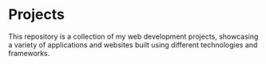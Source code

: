 # Projects
This repository is a collection of my web development projects, showcasing a variety of applications and websites built using different technologies and frameworks.
